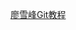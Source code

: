 <a href=http://www.liaoxuefeng.com/wiki/0013739516305929606dd18361248578c67b8067c8c017b000><p>廖雪峰Git教程</p></a>